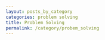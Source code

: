 ```yaml
---
layout: posts_by_category
categories: problem solving
title: Problem Solving
permalink: /category/probem_solving
---
```

